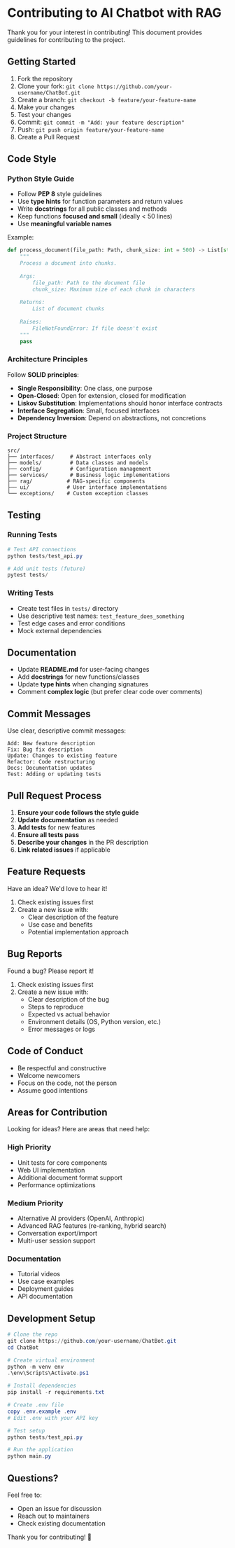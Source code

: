 # Contributing to AI Chatbot with RAG

Thank you for your interest in contributing! This document provides guidelines for contributing to the project.

## Getting Started

1. Fork the repository
2. Clone your fork: `git clone https://github.com/your-username/ChatBot.git`
3. Create a branch: `git checkout -b feature/your-feature-name`
4. Make your changes
5. Test your changes
6. Commit: `git commit -m "Add: your feature description"`
7. Push: `git push origin feature/your-feature-name`
8. Create a Pull Request

## Code Style

### Python Style Guide

- Follow **PEP 8** style guidelines
- Use **type hints** for function parameters and return values
- Write **docstrings** for all public classes and methods
- Keep functions **focused and small** (ideally < 50 lines)
- Use **meaningful variable names**

Example:

```python
def process_document(file_path: Path, chunk_size: int = 500) -> List[str]:
    """
    Process a document into chunks.
    
    Args:
        file_path: Path to the document file
        chunk_size: Maximum size of each chunk in characters
        
    Returns:
        List of document chunks
        
    Raises:
        FileNotFoundError: If file doesn't exist
    """
    pass
```

### Architecture Principles

Follow **SOLID principles**:

- **Single Responsibility**: One class, one purpose
- **Open-Closed**: Open for extension, closed for modification
- **Liskov Substitution**: Implementations should honor interface contracts
- **Interface Segregation**: Small, focused interfaces
- **Dependency Inversion**: Depend on abstractions, not concretions

### Project Structure

```
src/
├── interfaces/     # Abstract interfaces only
├── models/         # Data classes and models
├── config/         # Configuration management
├── services/       # Business logic implementations
├── rag/           # RAG-specific components
├── ui/            # User interface implementations
└── exceptions/    # Custom exception classes
```

## Testing

### Running Tests

```powershell
# Test API connections
python tests/test_api.py

# Add unit tests (future)
pytest tests/
```

### Writing Tests

- Create test files in `tests/` directory
- Use descriptive test names: `test_feature_does_something`
- Test edge cases and error conditions
- Mock external dependencies

## Documentation

- Update **README.md** for user-facing changes
- Add **docstrings** for new functions/classes
- Update **type hints** when changing signatures
- Comment **complex logic** (but prefer clear code over comments)

## Commit Messages

Use clear, descriptive commit messages:

```
Add: New feature description
Fix: Bug fix description
Update: Changes to existing feature
Refactor: Code restructuring
Docs: Documentation updates
Test: Adding or updating tests
```

## Pull Request Process

1. **Ensure your code follows the style guide**
2. **Update documentation** as needed
3. **Add tests** for new features
4. **Ensure all tests pass**
5. **Describe your changes** in the PR description
6. **Link related issues** if applicable

## Feature Requests

Have an idea? We'd love to hear it!

1. Check existing issues first
2. Create a new issue with:
   - Clear description of the feature
   - Use case and benefits
   - Potential implementation approach

## Bug Reports

Found a bug? Please report it!

1. Check existing issues first
2. Create a new issue with:
   - Clear description of the bug
   - Steps to reproduce
   - Expected vs actual behavior
   - Environment details (OS, Python version, etc.)
   - Error messages or logs

## Code of Conduct

- Be respectful and constructive
- Welcome newcomers
- Focus on the code, not the person
- Assume good intentions

## Areas for Contribution

Looking for ideas? Here are areas that need help:

### High Priority
- Unit tests for core components
- Web UI implementation
- Additional document format support
- Performance optimizations

### Medium Priority
- Alternative AI providers (OpenAI, Anthropic)
- Advanced RAG features (re-ranking, hybrid search)
- Conversation export/import
- Multi-user session support

### Documentation
- Tutorial videos
- Use case examples
- Deployment guides
- API documentation

## Development Setup

```powershell
# Clone the repo
git clone https://github.com/your-username/ChatBot.git
cd ChatBot

# Create virtual environment
python -m venv env
.\env\Scripts\Activate.ps1

# Install dependencies
pip install -r requirements.txt

# Create .env file
copy .env.example .env
# Edit .env with your API key

# Test setup
python tests/test_api.py

# Run the application
python main.py
```

## Questions?

Feel free to:
- Open an issue for discussion
- Reach out to maintainers
- Check existing documentation

Thank you for contributing! 🎉
